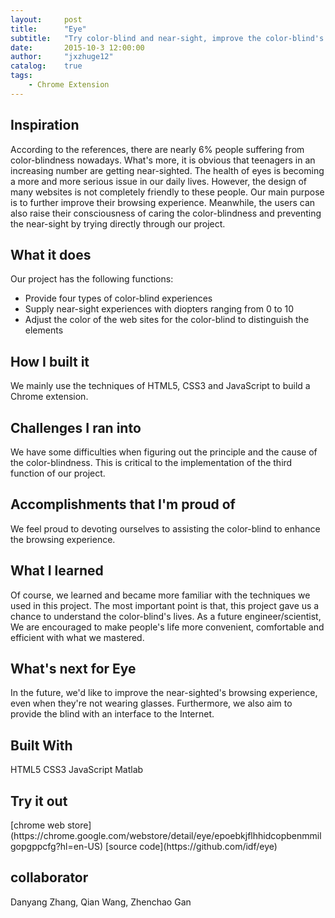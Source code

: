 ```yaml
---
layout:     post
title:      "Eye"
subtitle:   "Try color-blind and near-sight, improve the color-blind's browsing experience, care the special group."
date:       2015-10-3 12:00:00
author:     "jxzhuge12"
catalog:    true
tags:
    - Chrome Extension
---
```


## Inspiration

According to the references, there are nearly 6% people suffering from color-blindness nowadays. What's more, it is obvious that teenagers in an increasing number are getting near-sighted. The health of eyes is becoming a more and more serious issue in our daily lives. However, the design of many websites is not completely friendly to these people. Our main purpose is to further improve their browsing experience. Meanwhile, the users can also raise their consciousness of caring the color-blindness and preventing the near-sight by trying directly through our project.

## What it does

Our project has the following functions:
- Provide four types of color-blind experiences
- Supply near-sight experiences with diopters ranging from 0 to 10 
- Adjust the color of the web sites for the color-blind to distinguish the elements

## How I built it

We mainly use the techniques of HTML5, CSS3 and JavaScript to build a Chrome extension.

## Challenges I ran into

We have some difficulties when figuring out the principle and the cause of the color-blindness. This is critical to the implementation of the third function of our project.

## Accomplishments that I'm proud of

We feel proud to devoting ourselves to assisting the color-blind to enhance the browsing experience.

## What I learned

Of course, we learned and became more familiar with the techniques we used in this project. The most important point is that, this project gave us a chance to understand the color-blind's lives. As a future engineer/scientist, We are encouraged to make people's life more convenient, comfortable and efficient with what we mastered. 

## What's next for Eye

In the future, we'd like to improve the near-sighted's browsing experience, even when they're not wearing glasses. Furthermore, we also aim to provide the blind with an interface to the Internet. 


## Built With
<span class="badge">HTML5</span>
<span class="badge">CSS3</span>
<span class="badge">JavaScript</span>
<span class="badge">Matlab</span>

## Try it out
<a target="_blank" href="https://chrome.google.com/webstore/detail/eye/epoebkjflhhidcopbenmmilgopgppcfg?hl=en-US">
    <span class="fa-stack fa-lg">
        <i class="fa fa-circle fa-stack-2x"></i>
        <i class="fa fa-facebook fa-stack-1x fa-inverse"></i>
    </span>
</a>[chrome web store](https://chrome.google.com/webstore/detail/eye/epoebkjflhhidcopbenmmilgopgppcfg?hl=en-US)
[source code](https://github.com/idf/eye)

## collaborator
Danyang Zhang, Qian Wang, Zhenchao Gan